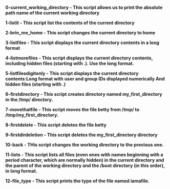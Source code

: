 **0-current_working_directory - This script allows us to print the absolute path name of the current working directory**

**1-listit - This script list the contents of the current directory**

**2-brin_me_home - This script changes the current directory to home**

**3-listfiles - This script displays the current directory contents in a long format**

**4-listmorefiles - This script displays the current directory contents, including hidden files (starting with .). Use the long format.**

**5-listfilesdigitonly - This script displays the current directory contents:Long format
with user and group IDs displayed numerically
And hidden files (starting with .)**

**6-firstdirectory - This script creates  directory named my_first_directory in the /tmp/ directory.**

**7-movethatfile - This script moves the file betty from /tmp/ to /tmp/my_first_directory.**

**8-firstdelete - This script deletes the file betty**

**9-firstdirdeletion - This script deletes the my_first_directory directory**

**10-back - THis script changes the working directory to the previous one.**

**11-lists - This script lists all files (even ones with names beginning with a period character, which are normally hidden) in the current directory and the parent of the working directory and the /boot directory (in this order), in long format.**

**12-file_type - This script prints the type of the file named iamafile.**
